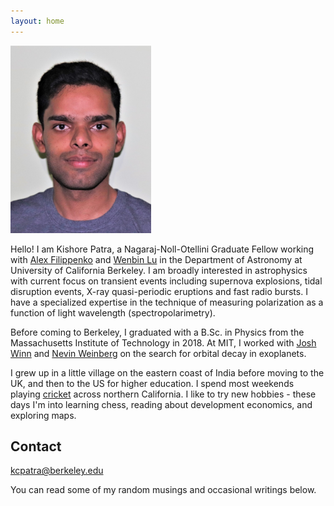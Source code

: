 ```yaml
---
layout: home 
---
```


<img src="/assets/img/ID_photo_submission.jpg" class="center" width="225" height="300">  

Hello! I am Kishore Patra, a Nagaraj-Noll-Otellini Graduate Fellow working with [Alex Filippenko](https://astro.berkeley.edu/people/alex-filippenko/) 
and [Wenbin Lu](https://wenbinlu.github.io/) in the Department of Astronomy at University of California Berkeley. I am broadly interested in astrophysics with current focus on transient events including supernova explosions, tidal disruption events, X-ray quasi-periodic eruptions and fast radio bursts. I have a specialized expertise in the technique of measuring polarization as a function of light wavelength (spectropolarimetry).

Before coming to Berkeley, I graduated with a B.Sc. in Physics from the Massachusetts Institute of Technology in 2018. At MIT, I worked with [Josh Winn](https://scholar.princeton.edu/jwinn/home) and [Nevin Weinberg](https://blog.uta.edu/weinbergnn/) on the search for orbital decay in exoplanets.

I grew up in a little village on the eastern coast of India before moving to the UK, and then to the US for higher education. I spend most weekends playing [cricket](https://cricclubs.com/NCCA/viewPlayer.do?playerId=1437947&clubId=1191#parentHorizontalTab1) across northern California. I like to try new hobbies - these days I'm into learning chess, reading about development economics, and exploring maps. 

## Contact
kcpatra@berkeley.edu

You can read some of my random musings and occasional writings below. 
